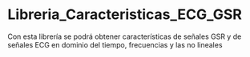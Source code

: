 # Libreria_Caracteristicas_ECG_GSR
Con esta librería se podrá obtener características de señales GSR y de señales ECG en dominio del tiempo, frecuencias y las no lineales
